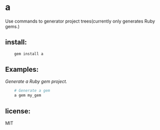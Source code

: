 # a
Use commands to generator project trees(currently only generates Ruby gems.)

## install:
```ruby
    gem install a
```
## Examples:
*Generate a Ruby gem project.*
```ruby
    # Generate a gem
    a gem my_gem
``` 
## license:
MIT
